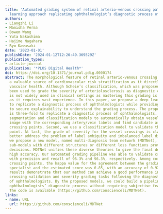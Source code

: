 ```yaml
---
title: 'Automated grading system of retinal arterio-venous crossing patterns: A deep
  learning approach replicating ophthalmologist’s diagnostic process of arteriolosclerosis'
authors:
- Liangzhi Li
- Manisha Verma
- Bowen Wang
- Yuta Nakashima
- Hajime Nagahara
- Ryo Kawasaki
date: '2023-01-01'
publishDate: '2024-01-12T12:26:49.369529Z'
publication_types:
- article-journal
publication: '*PLOS Digital Health*'
doi: https://doi.org/10.1371/journal.pdig.0000174
abstract: The morphological feature of retinal arterio-venous crossing patterns is
  a valuable source of cardiovascular risk stratification as it directly captures
  vascular health. Although Scheie’s classification, which was proposed in 1953, has
  been used to grade the severity of arteriolosclerosis as diagnostic criteria, it
  is not widely used in clinical settings as mastering this grading is challenging
  as it requires vast experience. In this paper, we propose a deep learning approach
  to replicate a diagnostic process of ophthalmologists while providing a checkpoint
  to secure explainability to understand the grading process. The proposed pipeline
  is three-fold to replicate a diagnostic process of ophthalmologists. First, we adopt
  segmentation and classification models to automatically obtain vessels in a retinal
  image with the corresponding artery/vein labels and find candidate arterio-venous
  crossing points. Second, we use a classification model to validate the true crossing
  point. At last, the grade of severity for the vessel crossings is classified. To
  better address the problem of label ambiguity and imbalanced label distribution,
  we propose a new model, named multi-diagnosis team network (MDTNet), in which the
  sub-models with different structures or different loss functions provide different
  decisions. MDTNet unifies these diverse theories to give the final decision with
  high accuracy. Our automated grading pipeline was able to validate crossing points
  with precision and recall of 96.3% and 96.3%, respectively. Among correctly detected
  crossing points, the kappa value for the agreement between the grading by a retina
  specialist and the estimated score was 0.85, with an accuracy of 0.92. The numerical
  results demonstrate that our method can achieve a good performance in both arterio-venous
  crossing validation and severity grading tasks following the diagnostic process
  of ophthalmologists. By the proposed models, we could build a pipeline reproducing
  ophthalmologists’ diagnostic process without requiring subjective feature extractions.
  The code is available (https://github.com/conscienceli/MDTNet).
links:
- name: URL
  url: https://github.com/conscienceli/MDTNet
---
```

